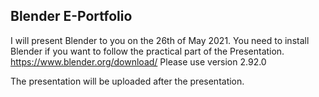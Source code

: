 ## Blender E-Portfolio

I will present Blender to you on the 26th of May 2021. 
You need to install Blender if you want to follow the practical part of the Presentation.
https://www.blender.org/download/ 
Please use version 2.92.0

The presentation will be uploaded after the presentation.
